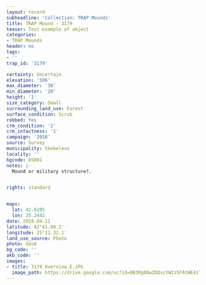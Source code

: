 ```yaml
---
layout: record
subheadline: 'Collection: TRAP Mounds'
title: TRAP Mound - 3179
teaser: Test example of object
categories:
- TRAP Mounds
header: no
tags:
- ''
trap_id: '3179'

certainty: Uncertain
elevation: '506'
max_diameter: '30'
min_diameter: '20'
height: '1'
size_category: Small
surrounding_land_use: Forest
surface_condition: Scrub
robbed: Yes
crm_condition: '2'
crm_intactness: '1'
campaign: '2010'
source: Survey
municipality: Skobelevo
locality: ''
bgcode: DS001
notes: |-
  Mound or military structure?.


rights: standard


maps:
  lat: 42.6285
  lon: 25.2442
date: 2018-04-11
latitude: 42°41.00.2'
longitude: 25°12.32.1'
land_use_source: Photo
photo: Good
bg_code: ''
akb_code: ''
images:
- title: 3179_Overview_E.JPG
  image_path: https://drive.google.com/uc?id=0B3Rg88wZDQscYWIzSFAtWE4zTms
---
```

